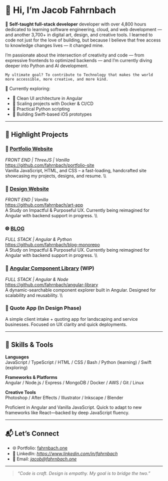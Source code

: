 # 👋 Hi, I’m Jacob Fahrnbach

🎯 **Self-taught full-stack developer**  developer with over 4,800 hours dedicated to learning software engineering, cloud, and web development — and another 3,700+ in digital art, design, and creative tools. I learned to code not just for the love of building, but because I believe that free access to knowledge changes lives — it changed mine.

I’m passionate about the intersection of creativity and code — from expressive frontends to optimized backends — and I’m currently diving deeper into Python and AI development.

	My ultimate goal? To contribute to Technology that makes the world more accessible, more creative, and more kind.

🌱 Currently exploring:
- 🧠 Clean UI architecture in Angular
- 🧰 Scaling projects with Docker & CI/CD
- 🐍 Practical Python scripting
- 📱 Building Swift-based iOS prototypes

---

## 🚀 Highlight Projects

### 🔗 [Portfolio Website](https://fahrnbach.one)
*FRONT END | ThreeJS | Vanilla*
<br/>
https://github.com/fahrnbach/portfolio-site
<br/>
Vanilla JavaScript, HTML, and CSS – a fast-loading, handcrafted site showcasing my projects, designs, and resume.
\\\
### 🎨 [Design Website](https://art.fahrnbach.one)
*FRONT END | Vanilla*
<br/>
https://github.com/fahrnbach/art-app
<br/>
A Study on Impactful & Purposeful UX. Currently being reimagined for Angular with backend support in progress.
\\\
### 🌐 [BLOG](https://blog.fahrnbach.one)
*FULL STACK | Angular & Python*
<br/>
https://github.com/fahrnbach/blog-monorepo
<br/>
A Study on Impactful & Purposeful UX. Currently being reimagined for Angular with backend support in progress.
\\\
### 🧩 [Angular Component Library](https://library.fahrnbach.one) (WIP)
*FULL STACK | Angular & Node*
<br/>
https://github.com/fahrnbach/angular-library
<br/>
A dynamic-searchable component explorer built in Angular. Designed for scalability and reusability.
\\\
### 🧾 Quote App (In Design Phase)
A simple client intake + quoting app for landscaping and service businesses. Focused on UX clarity and quick deployments.

---

## 🧠 Skills & Tools

**Languages**  
JavaScript / TypeScript / HTML / CSS / Bash / Python (learning) / Swift (exploring)

**Frameworks & Platforms**  
Angular / Node.js / Express / MongoDB / Docker / AWS / Git / Linux

**Creative Tools**  
Photoshop / After Effects / Illustrator / Inkscape / Blender

Proficient in Angular and Vanilla JavaScript. Quick to adapt to new frameworks like React—backed by deep JavaScript fluency.

---

## 📬 Let’s Connect

- 🌐 Portfolio: [fahrnbach.one](https://fahrnbach.one)
- 💼 LinkedIn: *https://www.linkedin.com/in/fahrnbach*
- 📧 Email: *jacob@fahrnbach.one*

---

> *“Code is craft. Design is empathy. My goal is to bridge the two.”*
